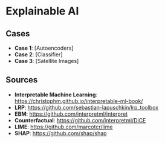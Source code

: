 # Explainable AI

## Cases
- **Case 1**: [Autoencoders]
- **Case 2**: [Classifier]
- **Case 3**: [Satellite Images]

## Sources
- **Interpretable Machine Learning**: https://christophm.github.io/interpretable-ml-book/
- **LRP**: https://github.com/sebastian-lapuschkin/lrp_toolbox
- **EBM**: https://github.com/interpretml/interpret
- **Counterfactual**: https://github.com/interpretml/DiCE
- **LIME**: https://github.com/marcotcr/lime
- **SHAP**: https://github.com/shap/shap

